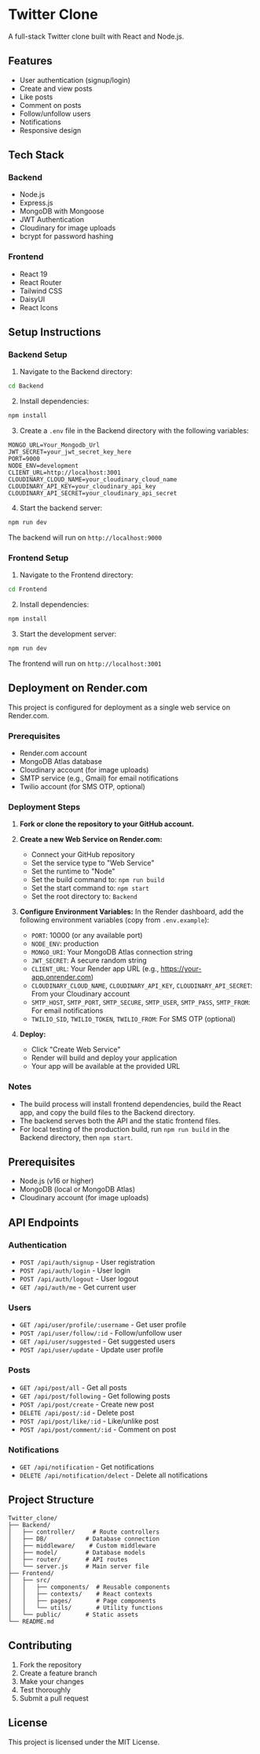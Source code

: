 # Twitter Clone

A full-stack Twitter clone built with React and Node.js.

## Features

- User authentication (signup/login)
- Create and view posts
- Like posts
- Comment on posts
- Follow/unfollow users
- Notifications
- Responsive design

## Tech Stack

### Backend

- Node.js
- Express.js
- MongoDB with Mongoose
- JWT Authentication
- Cloudinary for image uploads
- bcrypt for password hashing

### Frontend

- React 19
- React Router
- Tailwind CSS
- DaisyUI
- React Icons

## Setup Instructions

### Backend Setup

1. Navigate to the Backend directory:

```bash
cd Backend
```

2. Install dependencies:

```bash
npm install
```

3. Create a `.env` file in the Backend directory with the following variables:

```env
MONGO_URL=Your_Mongodb_Url
JWT_SECRET=your_jwt_secret_key_here
PORT=9000
NODE_ENV=development
CLIENT_URL=http://localhost:3001
CLOUDINARY_CLOUD_NAME=your_cloudinary_cloud_name
CLOUDINARY_API_KEY=your_cloudinary_api_key
CLOUDINARY_API_SECRET=your_cloudinary_api_secret
```

4. Start the backend server:

```bash
npm run dev
```

The backend will run on `http://localhost:9000`

### Frontend Setup

1. Navigate to the Frontend directory:

```bash
cd Frontend
```

2. Install dependencies:

```bash
npm install
```

3. Start the development server:

```bash
npm run dev
```

The frontend will run on `http://localhost:3001`

## Deployment on Render.com

This project is configured for deployment as a single web service on Render.com.

### Prerequisites

- Render.com account
- MongoDB Atlas database
- Cloudinary account (for image uploads)
- SMTP service (e.g., Gmail) for email notifications
- Twilio account (for SMS OTP, optional)

### Deployment Steps

1. **Fork or clone the repository to your GitHub account.**

2. **Create a new Web Service on Render.com:**

   - Connect your GitHub repository
   - Set the service type to "Web Service"
   - Set the runtime to "Node"
   - Set the build command to: `npm run build`
   - Set the start command to: `npm start`
   - Set the root directory to: `Backend`

3. **Configure Environment Variables:**
   In the Render dashboard, add the following environment variables (copy from `.env.example`):

   - `PORT`: 10000 (or any available port)
   - `NODE_ENV`: production
   - `MONGO_URI`: Your MongoDB Atlas connection string
   - `JWT_SECRET`: A secure random string
   - `CLIENT_URL`: Your Render app URL (e.g., https://your-app.onrender.com)
   - `CLOUDINARY_CLOUD_NAME`, `CLOUDINARY_API_KEY`, `CLOUDINARY_API_SECRET`: From your Cloudinary account
   - `SMTP_HOST`, `SMTP_PORT`, `SMTP_SECURE`, `SMTP_USER`, `SMTP_PASS`, `SMTP_FROM`: For email notifications
   - `TWILIO_SID`, `TWILIO_TOKEN`, `TWILIO_FROM`: For SMS OTP (optional)

4. **Deploy:**
   - Click "Create Web Service"
   - Render will build and deploy your application
   - Your app will be available at the provided URL

### Notes

- The build process will install frontend dependencies, build the React app, and copy the build files to the Backend directory.
- The backend serves both the API and the static frontend files.
- For local testing of the production build, run `npm run build` in the Backend directory, then `npm start`.

## Prerequisites

- Node.js (v16 or higher)
- MongoDB (local or MongoDB Atlas)
- Cloudinary account (for image uploads)

## API Endpoints

### Authentication

- `POST /api/auth/signup` - User registration
- `POST /api/auth/login` - User login
- `POST /api/auth/logout` - User logout
- `GET /api/auth/me` - Get current user

### Users

- `GET /api/user/profile/:username` - Get user profile
- `POST /api/user/follow/:id` - Follow/unfollow user
- `GET /api/user/suggested` - Get suggested users
- `POST /api/user/update` - Update user profile

### Posts

- `GET /api/post/all` - Get all posts
- `GET /api/post/following` - Get following posts
- `POST /api/post/create` - Create new post
- `DELETE /api/post/:id` - Delete post
- `POST /api/post/like/:id` - Like/unlike post
- `POST /api/post/comment/:id` - Comment on post

### Notifications

- `GET /api/notification` - Get notifications
- `DELETE /api/notification/delect` - Delete all notifications

## Project Structure

```
Twitter_clone/
├── Backend/
│   ├── controller/     # Route controllers
│   ├── DB/           # Database connection
│   ├── middleware/    # Custom middleware
│   ├── model/        # Database models
│   ├── router/       # API routes
│   └── server.js     # Main server file
├── Frontend/
│   ├── src/
│   │   ├── components/  # Reusable components
│   │   ├── contexts/    # React contexts
│   │   ├── pages/       # Page components
│   │   └── utils/       # Utility functions
│   └── public/       # Static assets
└── README.md
```

## Contributing

1. Fork the repository
2. Create a feature branch
3. Make your changes
4. Test thoroughly
5. Submit a pull request

## License

This project is licensed under the MIT License.
